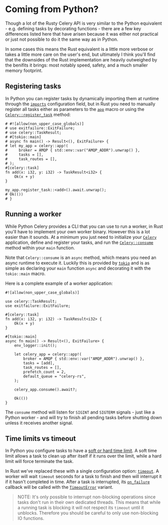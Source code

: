 # Coming from Python?

Though a lot of the Rusty Celery API is very similar to the Python equivalent - e.g. defining tasks by decorating functions - there are a few key differences listed here that have arisen because it was either not practical or just not possible to do it the same way as in Python.

In some cases this means the Rust equivalent is a little more verbose or takes a little more care on the user's end, but ultimately I think you'll find that the downsides of the Rust implementation are heavily outweighed by the benifits it brings: most notably speed, safety, and a much smaller memory footprint.

## Registering tasks

In Python you can register tasks by dynamically importing them at runtime through the [`imports`](https://docs.celeryproject.org/en/stable/userguide/configuration.html#imports) configuration field, but in Rust you need to manually register all tasks either as parameters to the [`app`](https://docs.rs/celery/*/celery/macro.app.html) macro or using the [`Celery::register_task`](https://docs.rs/celery/*/celery/struct.Celery.html#method.register_task) method:

```rust,no_run,noplaypen
# #![allow(non_upper_case_globals)]
# use exitfailure::ExitFailure;
# use celery::TaskResult;
# #[tokio::main]
# async fn main() -> Result<(), ExitFailure> {
# let my_app = celery::app!(
#     broker = AMQP { std::env::var("AMQP_ADDR").unwrap() },
#     tasks = [],
#     task_routes = [],
# );
#[celery::task]
fn add(x: i32, y: i32) -> TaskResult<i32> {
    Ok(x + y)
}

my_app.register_task::<add>().await.unwrap();
# Ok(())
# }
```

## Running a worker

While Python Celery provides a CLI that you can use to run a worker, in Rust you'll have to implement your own worker binary. However this is a lot easier than it sounds. At a minimum you just need to initialize your [`Celery`](https://docs.rs/celery/*/celery/struct.Celery.html) application, define and register your tasks, and run the [`Celery::consume`](https://docs.rs/celery/*/celery/struct.Celery.html#method.consume) method within your `main` function.

Note that `Celery::consume` is an `async` method, which means you need an async runtime to execute it. Luckily this is provided by [`tokio`](https://docs.rs/tokio/*/tokio/) and is as simple as declaring your `main` function `async` and decorating it with the `tokio::main` macro.

Here is a complete example of a worker application:

```rust,no_run,noplaypen
#![allow(non_upper_case_globals)]

use celery::TaskResult;
use exitfailure::ExitFailure;

#[celery::task]
fn add(x: i32, y: i32) -> TaskResult<i32> {
    Ok(x + y)
}

#[tokio::main]
async fn main() -> Result<(), ExitFailure> {
    env_logger::init();

    let celery_app = celery::app!(
        broker = AMQP { std::env::var("AMQP_ADDR").unwrap() },
        tasks = [add],
        task_routes = [],
        prefetch_count = 2,
        default_queue = "celery-rs",
    );

    celery_app.consume().await?;

    Ok(())
}
```

The `consume` method will listen for `SIGINT` and `SIGTERM` signals - just like a Python worker  - and will try to finish all pending tasks before shutting down unless it receives another signal.

## Time limits vs timeout

In Python you configure tasks to have a [soft or hard time limit](https://docs.celeryproject.org/en/latest/userguide/workers.html#time-limits). A soft time limit allows a task to clean up after itself if it runs over the limit, while a hard limit will force terminate the task.

In Rust we've replaced these with a single configuration option: [`timeout`](https://docs.rs/celery/*/celery/task/struct.TaskOptions.html#structfield.timeout). A worker will wait `timeout` seconds for a task to finish and then will interrupt it if it hasn't completed in time. After a task is interrupted, its [`on_failure`](https://docs.rs/celery/*/celery/task/trait.Task.html#method.on_failure) callback will be called with the [`TimeoutError`](https://docs.rs/celery/*/celery/error/enum.TaskError.html#variant.TimeoutError) variant.

> NOTE: It's only possible to interrupt non-blocking operations since tasks don't run in their own dedicated threads. This means that while a running task is blocking it will not respect its `timeout` until it unblocks. Therefore you should be careful to only use non-blocking IO functions.
